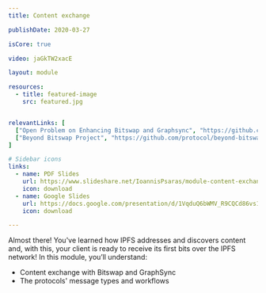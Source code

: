 ```yaml
---
title: Content exchange

publishDate: 2020-03-27

isCore: true

video: jaGkTW2xacE

layout: module

resources:
  - title: featured-image
    src: featured.jpg


relevantLinks: [
  ["Open Problem on Enhancing Bitswap and Graphsync", "https://github.com/protocol/ResNetLab/blob/master/OPEN_PROBLEMS/ENHANCED_BITSWAP_GRAPHSYNC.md"],
  ["Beyond Bitswap Project", "https://github.com/protocol/beyond-bitswap"]
]

# Sidebar icons
links:
  - name: PDF Slides
    url: https://www.slideshare.net/IoannisPsaras/module-content-exchange-in-ipfs
    icon: download
  - name: Google Slides
    url: https://docs.google.com/presentation/d/1VqduQ6bWMV_R9CQCd86vs1Ozw4WnA3bdO-h-wWilf_0/edit?usp=sharing
    icon: download

---
```


Almost there! You've learned how IPFS addresses and discovers content and, with this, your client is ready to receive its first bits over the IPFS network! In this module, you’ll understand:

  - Content exchange with Bitswap and GraphSync
  - The protocols' message types and workflows

<!--more-->
